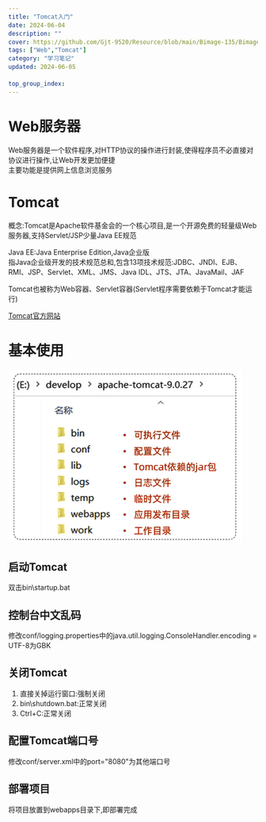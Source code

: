 ```yaml
---
title: "Tomcat入门"
date: 2024-06-04
description: ""
cover: https://github.com/Gjt-9520/Resource/blob/main/Bimage-135/Bimage411.jpg?raw=true
tags: ["Web","Tomcat"]
category: "学习笔记"
updated: 2024-06-05
 
top_group_index: 
---
```


# Web服务器

Web服务器是一个软件程序,对HTTP协议的操作进行封装,使得程序员不必直接对协议进行操作,让Web开发更加便捷                 
主要功能是提供网上信息浏览服务

# Tomcat

概念:Tomcat是Apache软件基金会的一个核心项目,是一个开源免费的轻量级Web服务器,支持Servlet/JSP少量Java EE规范

Java EE:Java Enterprise Edition,Java企业版                  
指Java企业级开发的技术规范总和,包含13项技术规范:JDBC、JNDI、EJB、RMI、JSP、Servlet、XML、JMS、Java IDL、JTS、JTA、JavaMail、JAF

Tomcat也被称为Web容器、Servlet容器(Servlet程序需要依赖于Tomcat才能运行)

[Tomcat官方网站](https://tomcat.apache.org/)

# 基本使用

![Tomcat目录结构](../images/Tomcat文件目录.png)

## 启动Tomcat

双击bin\startup.bat

## 控制台中文乱码 

修改conf/logging.properties中的java.util.logging.ConsoleHandler.encoding = UTF-8为GBK

## 关闭Tomcat

1. 直接关掉运行窗口:强制关闭
2. bin\shutdown.bat:正常关闭
3. Ctrl+C:正常关闭

## 配置Tomcat端口号

修改conf/server.xml中的port="8080"为其他端口号      

## 部署项目

将项目放置到webapps目录下,即部署完成
